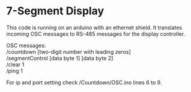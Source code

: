 # 7-Segment Display

This code is running on an arduino with an ethernet shield. It translates incoming OSC messages to RS-485 messages for the display controller.

OSC messages:  
/countdown [two-digit number with leading zeros]  
/segmentControl [data byte 1] [data byte 2]  
/clear 1  
/ping 1

For ip and port setting check /Countdown/OSC.ino lines 6 to 9.
